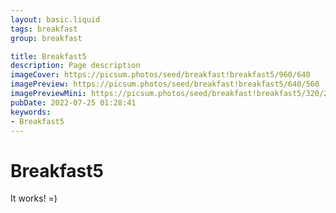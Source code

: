 ```yaml
---
layout: basic.liquid
tags: breakfast
group: breakfast

title: Breakfast5
description: Page description
imageCover: https://picsum.photos/seed/breakfast!breakfast5/960/640
imagePreview: https://picsum.photos/seed/breakfast!breakfast5/640/560
imagePreviewMini: https://picsum.photos/seed/breakfast!breakfast5/320/240
pubDate: 2022-07-25 01:28:41
keywords:
- Breakfast5
---
```


# Breakfast5

It works! =)
